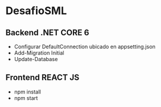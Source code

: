 # DesafioSML

## Backend .NET CORE 6
  - Configurar DefaultConnection ubicado en appsetting.json
  - Add-Migration Initial
  - Update-Database

## Frontend REACT JS
  - npm install
  - npm start
